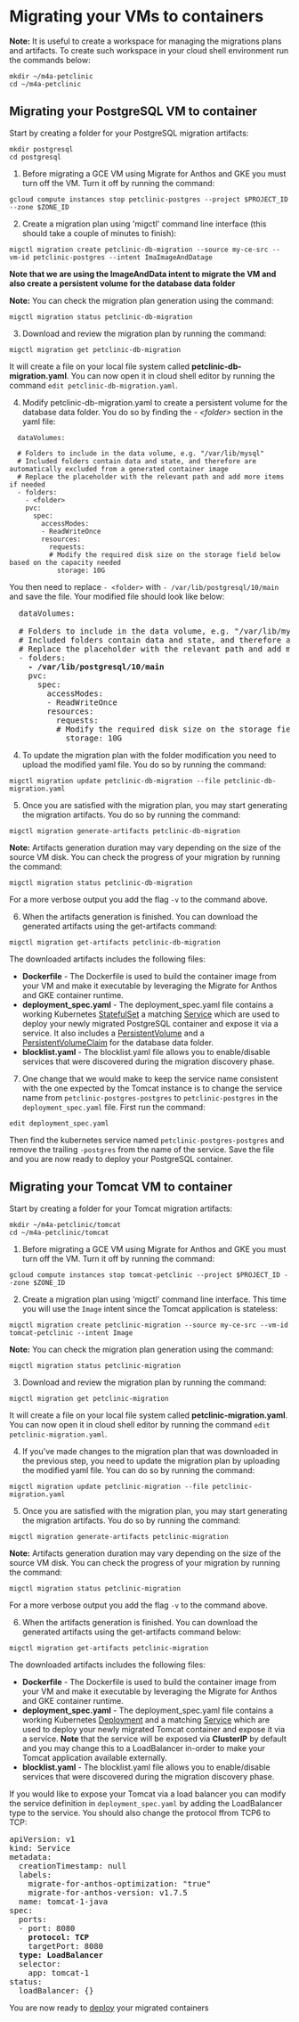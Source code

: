 # Migrating your VMs to containers 

**Note:** It is useful to create a workspace for managing the migrations plans and artifacts. To create such workspace in your cloud shell environment run the commands below:
```
mkdir ~/m4a-petclinic
cd ~/m4a-petclinic
```

## Migrating your PostgreSQL VM to container
Start by creating a folder for your PostgreSQL migration artifacts:
```
mkdir postgresql
cd postgresql
```

1. Before migrating a GCE VM using Migrate for Anthos and GKE you must turn off the VM. Turn it off by running the command:  
```
gcloud compute instances stop petclinic-postgres --project $PROJECT_ID --zone $ZONE_ID
```

2. Create a migration plan using 'migctl' command line interface (this should take a couple of minutes to finish):
```
migctl migration create petclinic-db-migration --source my-ce-src --vm-id petclinic-postgres --intent ImaImageAndDatage
```
**Note that we are using the ImageAndData intent to migrate the VM and also create a persistent volume for the database data folder**

**Note:** You can check the migration plan generation using the command:
```
migctl migration status petclinic-db-migration
```

3. Download and review the migration plan by running the command:
```
migctl migration get petclinic-db-migration
```
It will create a file on your local file system called **petclinic-db-migration.yaml**. You can now open it in cloud shell editor by running the command `edit petclinic-db-migration.yaml`.

4. Modify petclinic-db-migration.yaml to create a persistent volume for the database data folder. You do so by finding the *- \<folder\>* section in the yaml file:   
```
  dataVolumes:

  # Folders to include in the data volume, e.g. "/var/lib/mysql"
  # Included folders contain data and state, and therefore are automatically excluded from a generated container image
  # Replace the placeholder with the relevant path and add more items if needed
  - folders:
    - <folder>
    pvc:
      spec:
        accessModes:
        - ReadWriteOnce
        resources:
          requests:
          # Modify the required disk size on the storage field below based on the capacity needed
            storage: 10G
```

You then need to replace `- <folder>` with `- /var/lib/postgresql/10/main` and save the file. Your modified file should look like below:
<pre>
  dataVolumes:

  # Folders to include in the data volume, e.g. "/var/lib/mysql"
  # Included folders contain data and state, and therefore are automatically excluded from a generated container image
  # Replace the placeholder with the relevant path and add more items if needed
  - folders:
    <b>- /var/lib/postgresql/10/main</b>
    pvc:
      spec:
        accessModes:
        - ReadWriteOnce
        resources:
          requests:
          # Modify the required disk size on the storage field below based on the capacity needed
            storage: 10G
</pre>

4. To update the migration plan with the folder modification you need to upload the modified yaml file. You do so by running the command:
```
migctl migration update petclinic-db-migration --file petclinic-db-migration.yaml
```

5. Once you are satisfied with the migration plan, you may start generating the migration artifacts. You do so by running the command:
```
migctl migration generate-artifacts petclinic-db-migration
```
**Note:** Artifacts generation duration may vary depending on the size of the source VM disk. You can check the progress of your migration by running the command:
```
migctl migration status petclinic-db-migration
```
For a more verbose output you add the flag `-v` to the command above. 

6. When the artifacts generation is finished. You can download the generated artifacts using the get-artifacts command:
```
migctl migration get-artifacts petclinic-db-migration
```
The downloaded artifacts includes the following files:
* **Dockerfile** - The Dockerfile is used to build the container image from your VM and make it executable by leveraging the Migrate for Anthos and GKE container runtime.
* **deployment_spec.yaml** - The deployment_spec.yaml file contains a working Kubernetes [StatefulSet](https://kubernetes.io/docs/concepts/workloads/controllers/statefulset/) a matching [Service](https://kubernetes.io/docs/concepts/services-networking/service/) which are used to deploy your newly migrated PostgreSQL container and expose it via a service. It also includes a [PersistentVolume](https://kubernetes.io/docs/concepts/storage/persistent-volumes/) and a [PersistentVolumeClaim](https://kubernetes.io/docs/concepts/storage/persistent-volumes/#reserving-a-persistentvolume) for the database data folder.
* **blocklist.yaml** - The blocklist.yaml file allows you to enable/disable services that were discovered during the migration discovery phase.

7. One change that we would make to keep the service name consistent with the one expected by the Tomcat instance is to change the service name from `petclinic-postgres-postgres` to `petclinic-postgres` in the `deployment_spec.yaml` file. First run the command:
```
edit deployment_spec.yaml
```
Then find the kubernetes service named `petclinic-postgres-postgres` and remove the trailing `-postgres` from the name of the service. Save the file and you are now ready to deploy your PostgreSQL container.

## Migrating your Tomcat VM to container
Start by creating a folder for your Tomcat migration artifacts:
```
mkdir ~/m4a-petclinic/tomcat
cd ~/m4a-petclinic/tomcat
```
1. Before migrating a GCE VM using Migrate for Anthos and GKE you must turn off the VM. Turn it off by running the command:  
```
gcloud compute instances stop tomcat-petclinic --project $PROJECT_ID --zone $ZONE_ID
```

2. Create a migration plan using 'migctl' command line interface. This time you will use the `Image` intent since the Tomcat application is stateless:
```
migctl migration create petclinic-migration --source my-ce-src --vm-id tomcat-petclinic --intent Image
```

**Note:** You can check the migration plan generation using the command:
```
migctl migration status petclinic-migration
```

3. Download and review the migration plan by running the command:
```
migctl migration get petclinic-migration
```
It will create a file on your local file system called **petclinic-migration.yaml**. You can now open it in cloud shell editor by running the command `edit petclinic-migration.yaml`.

4. If you've made changes to the migration plan that was downloaded in the previous step, you need to update the migration plan by uploading the modified yaml file. You can do so by running the command:
```
migctl migration update petclinic-migration --file petclinic-migration.yaml
```

5. Once you are satisfied with the migration plan, you may start generating the migration artifacts. You do so by running the command:
```
migctl migration generate-artifacts petclinic-migration
```
**Note:** Artifacts generation duration may vary depending on the size of the source VM disk. You can check the progress of your migration by running the command:
```
migctl migration status petclinic-migration
```
For a more verbose output you add the flag `-v` to the command above. 

6. When the artifacts generation is finished. You can download the generated artifacts using the get-artifacts command below:
```
migctl migration get-artifacts petclinic-migration
```
The downloaded artifacts includes the following files:
* **Dockerfile** - The Dockerfile is used to build the container image from your VM and make it executable by leveraging the Migrate for Anthos and GKE container runtime.
* **deployment_spec.yaml** - The deployment_spec.yaml file contains a working Kubernetes [Deployment](https://kubernetes.io/docs/concepts/workloads/controllers/deployment/) and a matching [Service](https://kubernetes.io/docs/concepts/services-networking/service/) which are used to deploy your newly migrated Tomcat container and expose it via a service. **Note** that the service will be exposed via **ClusterIP** by default and you may change this to a LoadBalancer in-order to make your Tomcat application available externally.
* **blocklist.yaml** - The blocklist.yaml file allows you to enable/disable services that were discovered during the migration discovery phase.

If you would like to expose your Tomcat via a load balancer you can modify the service definition in `deployment_spec.yaml` by adding the LoadBalancer type to the service. You should also change the protocol ffrom TCP6 to TCP:
<pre>
apiVersion: v1
kind: Service
metadata:
  creationTimestamp: null
  labels:
    migrate-for-anthos-optimization: "true"
    migrate-for-anthos-version: v1.7.5
  name: tomcat-1-java
spec:
  ports:
  - port: 8080
    <b>protocol: TCP</b>
    targetPort: 8080
  <b>type: LoadBalancer</b>
  selector:
    app: tomcat-1
status:
  loadBalancer: {}
</pre>

You are now ready to [deploy](../4-deploy/README.md) your migrated containers